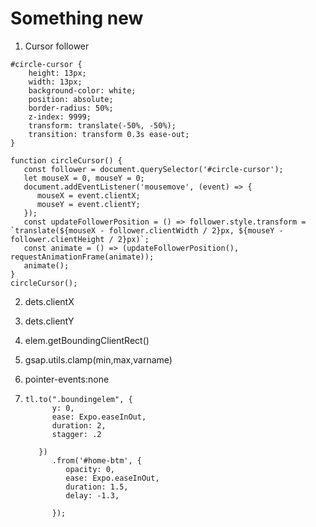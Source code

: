 # Something new

1. Cursor follower

```
#circle-cursor {
	height: 13px;
	width: 13px;
	background-color: white;
	position: absolute;
	border-radius: 50%;
	z-index: 9999;
	transform: translate(-50%, -50%);
	transition: transform 0.3s ease-out;
}
```

```
function circleCursor() {
   const follower = document.querySelector('#circle-cursor');
   let mouseX = 0, mouseY = 0;
   document.addEventListener('mousemove', (event) => {
      mouseX = event.clientX;
      mouseY = event.clientY;
   });
   const updateFollowerPosition = () => follower.style.transform = `translate(${mouseX - follower.clientWidth / 2}px, ${mouseY - follower.clientHeight / 2}px)`;
   const animate = () => (updateFollowerPosition(), requestAnimationFrame(animate));
   animate();
}
circleCursor();
```

2. dets.clientX
1. dets.clientY
1. elem.getBoundingClientRect()
1. gsap.utils.clamp(min,max,varname)
1. pointer-events:none

1. ```
   tl.to(".boundingelem", {
         y: 0,
         ease: Expo.easeInOut,
         duration: 2,
         stagger: .2

      })
         .from('#home-btm', {
            opacity: 0,
            ease: Expo.easeInOut,
            duration: 1.5,
            delay: -1.3,

         });


   ```
